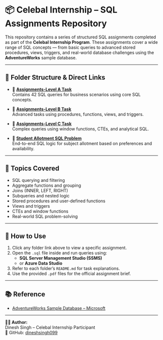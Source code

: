 # 📦 Celebal Internship – SQL Assignments Repository

This repository contains a series of structured SQL assignments completed as part of the **Celebal Internship Program**. These assignments cover a wide range of SQL concepts — from basic queries to advanced stored procedures, views, triggers, and real-world database challenges using the **AdventureWorks** sample database.

---

## 📁 Folder Structure & Direct Links

- 🔗 [**Assignments-Level A Task**](https://github.com/dineshsingh099/Celebal-internship/tree/main/Assignments-Level%20A%20Task)  
  Contains 42 SQL queries for business scenarios using core SQL concepts.

- 🔗 [**Assignments-Level B Task**](https://github.com/dineshsingh099/Celebal-internship/tree/main/Assignments-%20Level%20B%20Task)  
  Advanced tasks using procedures, functions, views, and triggers.

- 🔗 [**Assignments-Level C Task**](https://github.com/dineshsingh099/Celebal-internship/tree/main/Assignments-Level%20C%20Task)  
  Complex queries using window functions, CTEs, and analytical SQL.

- 🔗 [**Student Allotment SQL Problem**](https://github.com/dineshsingh099/Celebal-internship/tree/main/Student%20Allotment%20SQL%20Problem)  
  End-to-end SQL logic for subject allotment based on preferences and availability.

---

## 🧠 Topics Covered

- SQL querying and filtering
- Aggregate functions and grouping
- Joins (INNER, LEFT, RIGHT)
- Subqueries and nested logic
- Stored procedures and user-defined functions
- Views and triggers
- CTEs and window functions
- Real-world SQL problem-solving

---

## 📝 How to Use

1. Click any folder link above to view a specific assignment.
2. Open the `.sql` file inside and run queries using:
   - **SQL Server Management Studio (SSMS)**  
   - or **Azure Data Studio**
3. Refer to each folder’s `README.md` for task explanations.
4. Use the provided `.pdf` files for the official assignment brief.

---

## 📚 Reference

- [AdventureWorks Sample Database – Microsoft](https://github.com/microsoft/sql-server-samples/tree/master/samples/databases/adventure-works)

---

**👨‍💻 Author:**  
Dinesh Singh – Celebal Internship Participant  
🔗 GitHub: [dineshsingh099](https://github.com/dineshsingh099)
